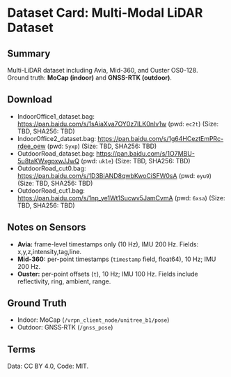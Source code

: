 # Dataset Card: Multi-Modal LiDAR Dataset

## Summary
Multi-LiDAR dataset including Avia, Mid-360, and Ouster OS0-128.  
Ground truth: **MoCap (indoor)** and **GNSS-RTK (outdoor)**.

## Download

- IndoorOffice1_dataset.bag: https://pan.baidu.com/s/1sAiaXva7OY0z7ILK0nIv1w (pwd: `ec2t`) (Size: TBD, SHA256: TBD)
- IndoorOffice2_dataset.bag: https://pan.baidu.com/s/1g64HCeztEmPRc-rdee_oew (pwd: `5yxp`) (Size: TBD, SHA256: TBD)
- OutdoorRoad_dataset.bag: https://pan.baidu.com/s/1O7MBU-5u8taKWxgpxwJJwQ (pwd: `uk1e`) (Size: TBD, SHA256: TBD)
- OutdoorRoad_cut0.bag: https://pan.baidu.com/s/1D3BiAND8qwbKwoCiSFW0sA (pwd: `eyu9`) (Size: TBD, SHA256: TBD)
- OutdoorRoad_cut1.bag: https://pan.baidu.com/s/1np_ye1Wt1Sucwv5JamCvmA (pwd: `6xsa`) (Size: TBD, SHA256: TBD)

## Notes on Sensors

- **Avia:** frame-level timestamps only (10 Hz), IMU 200 Hz. Fields: x,y,z,intensity,tag,line.  
- **Mid-360:** per-point timestamps (`timestamp` field, float64), 10 Hz; IMU 200 Hz.  
- **Ouster:** per-point offsets (`t`), 10 Hz; IMU 100 Hz. Fields include reflectivity, ring, ambient, range.

## Ground Truth
- Indoor: MoCap (`/vrpn_client_node/unitree_b1/pose`)  
- Outdoor: GNSS‑RTK (`/gnss_pose`)

## Terms
Data: CC BY 4.0, Code: MIT.
